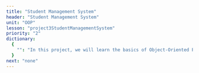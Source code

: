 ```yaml
---
title: "Student Management System"
header: "Student Management System"
unit: "OOP"
lesson: "project3StudentManagementSystem"
priority: "2"
dictionary:
  {
    "": "In this project, we will learn the basics of Object-Oriented Programming. You are given two classes, the first is the student class which defines a student name, the id, and the gpa. The second class is student management class which has some methods which you will have to fill in. Each of the methods has a docstring explaining the function of the method. Fork the replit [here](https://replit.com/@Vennbury/StudentManagementSystem#main.py).",
  }
next: "none"
---
```

